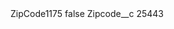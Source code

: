 <?xml version="1.0" encoding="UTF-8"?>
<CustomMetadata xmlns="http://soap.sforce.com/2006/04/metadata" xmlns:xsi="http://www.w3.org/2001/XMLSchema-instance" xmlns:xsd="http://www.w3.org/2001/XMLSchema">
    <label>ZipCode1175</label>
    <protected>false</protected>
    <values>
        <field>Zipcode__c</field>
        <value xsi:type="xsd:string">25443</value>
    </values>
</CustomMetadata>
